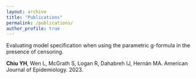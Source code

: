 ```yaml
---
layout: archive
title: "Publications"
permalink: /publications/
author_profile: true
---
```



Evaluating model specification when using the parametric g-formula in the presence of censoring. 

**Chiu YH**, Wen L, McGrath S, Logan R, Dahabreh IJ, Hernán MA. American Journal of Epidemiology. 2023.    
